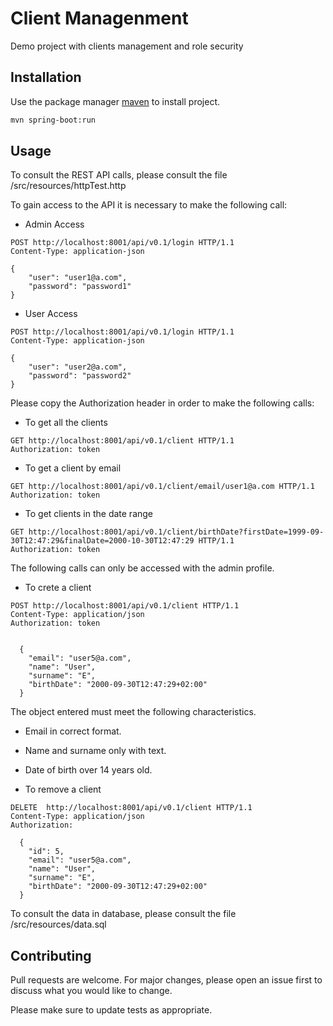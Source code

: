 # Client Managenment

Demo project with clients management and role security

## Installation

Use the package manager [maven](https://maven.apache.org) to install project.

```bash
mvn spring-boot:run
```

## Usage

To consult the REST API calls, please consult the file /src/resources/httpTest.http

To gain access to the API it is necessary to make the following call:

- Admin Access

```http
POST http://localhost:8001/api/v0.1/login HTTP/1.1
Content-Type: application-json

{
    "user": "user1@a.com",
    "password": "password1"
}
```

- User Access

```http
POST http://localhost:8001/api/v0.1/login HTTP/1.1
Content-Type: application-json

{
    "user": "user2@a.com",
    "password": "password2"
}
```

Please copy the Authorization header in order to make the following calls:

- To get all the clients

```http
GET http://localhost:8001/api/v0.1/client HTTP/1.1
Authorization: token
```

- To get a client by email

```http
GET http://localhost:8001/api/v0.1/client/email/user1@a.com HTTP/1.1
Authorization: token
```

- To get clients in the date range

```http
GET http://localhost:8001/api/v0.1/client/birthDate?firstDate=1999-09-30T12:47:29&finalDate=2000-10-30T12:47:29 HTTP/1.1
Authorization: token
```
The following calls can only be accessed with the admin profile.

- To crete a client

```http
POST http://localhost:8001/api/v0.1/client HTTP/1.1
Content-Type: application/json 
Authorization: token


  {
    "email": "user5@a.com",
    "name": "User",
    "surname": "E",
    "birthDate": "2000-09-30T12:47:29+02:00"
  }
```
The object entered must meet the following characteristics.

- Email in correct format.
- Name and surname only with text.
- Date of birth over 14 years old.

- To remove a client

```http
DELETE  http://localhost:8001/api/v0.1/client HTTP/1.1
Content-Type: application/json 
Authorization: 

  {
    "id": 5,  
    "email": "user5@a.com",
    "name": "User",
    "surname": "E",
    "birthDate": "2000-09-30T12:47:29+02:00"
  }
```
To consult the data in database, please consult the file /src/resources/data.sql


## Contributing
Pull requests are welcome. For major changes, please open an issue first to discuss what you would like to change.

Please make sure to update tests as appropriate.


